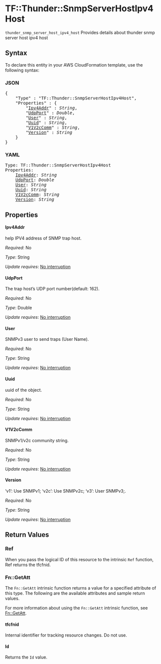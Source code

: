 # TF::Thunder::SnmpServerHostIpv4Host

`thunder_snmp_server_host_ipv4_host` Provides details about thunder snmp server host ipv4 host

## Syntax

To declare this entity in your AWS CloudFormation template, use the following syntax:

### JSON

<pre>
{
    "Type" : "TF::Thunder::SnmpServerHostIpv4Host",
    "Properties" : {
        "<a href="#ipv4addr" title="Ipv4Addr">Ipv4Addr</a>" : <i>String</i>,
        "<a href="#udpport" title="UdpPort">UdpPort</a>" : <i>Double</i>,
        "<a href="#user" title="User">User</a>" : <i>String</i>,
        "<a href="#uuid" title="Uuid">Uuid</a>" : <i>String</i>,
        "<a href="#v1v2ccomm" title="V1V2cComm">V1V2cComm</a>" : <i>String</i>,
        "<a href="#version" title="Version">Version</a>" : <i>String</i>
    }
}
</pre>

### YAML

<pre>
Type: TF::Thunder::SnmpServerHostIpv4Host
Properties:
    <a href="#ipv4addr" title="Ipv4Addr">Ipv4Addr</a>: <i>String</i>
    <a href="#udpport" title="UdpPort">UdpPort</a>: <i>Double</i>
    <a href="#user" title="User">User</a>: <i>String</i>
    <a href="#uuid" title="Uuid">Uuid</a>: <i>String</i>
    <a href="#v1v2ccomm" title="V1V2cComm">V1V2cComm</a>: <i>String</i>
    <a href="#version" title="Version">Version</a>: <i>String</i>
</pre>

## Properties

#### Ipv4Addr

help IPV4 address of SNMP trap host.

_Required_: No

_Type_: String

_Update requires_: [No interruption](https://docs.aws.amazon.com/AWSCloudFormation/latest/UserGuide/using-cfn-updating-stacks-update-behaviors.html#update-no-interrupt)

#### UdpPort

The trap host’s UDP port number(default: 162).

_Required_: No

_Type_: Double

_Update requires_: [No interruption](https://docs.aws.amazon.com/AWSCloudFormation/latest/UserGuide/using-cfn-updating-stacks-update-behaviors.html#update-no-interrupt)

#### User

SNMPv3 user to send traps (User Name).

_Required_: No

_Type_: String

_Update requires_: [No interruption](https://docs.aws.amazon.com/AWSCloudFormation/latest/UserGuide/using-cfn-updating-stacks-update-behaviors.html#update-no-interrupt)

#### Uuid

uuid of the object.

_Required_: No

_Type_: String

_Update requires_: [No interruption](https://docs.aws.amazon.com/AWSCloudFormation/latest/UserGuide/using-cfn-updating-stacks-update-behaviors.html#update-no-interrupt)

#### V1V2cComm

SNMPv1/v2c community string.

_Required_: No

_Type_: String

_Update requires_: [No interruption](https://docs.aws.amazon.com/AWSCloudFormation/latest/UserGuide/using-cfn-updating-stacks-update-behaviors.html#update-no-interrupt)

#### Version

‘v1’: Use SNMPv1; ‘v2c’: Use SNMPv2c; ‘v3’: User SNMPv3;.

_Required_: No

_Type_: String

_Update requires_: [No interruption](https://docs.aws.amazon.com/AWSCloudFormation/latest/UserGuide/using-cfn-updating-stacks-update-behaviors.html#update-no-interrupt)

## Return Values

### Ref

When you pass the logical ID of this resource to the intrinsic `Ref` function, Ref returns the tfcfnid.

### Fn::GetAtt

The `Fn::GetAtt` intrinsic function returns a value for a specified attribute of this type. The following are the available attributes and sample return values.

For more information about using the `Fn::GetAtt` intrinsic function, see [Fn::GetAtt](https://docs.aws.amazon.com/AWSCloudFormation/latest/UserGuide/intrinsic-function-reference-getatt.html).

#### tfcfnid

Internal identifier for tracking resource changes. Do not use.

#### Id

Returns the <code>Id</code> value.

